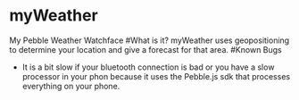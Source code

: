 # myWeather
My Pebble Weather Watchface
#What is it?
myWeather uses geopositioning to determine your location and give a forecast for that area.
#Known Bugs
* It is a bit slow if your bluetooth connection is bad or you have a slow processor in your phon because it uses the Pebble.js sdk that processes everything on your phone.
